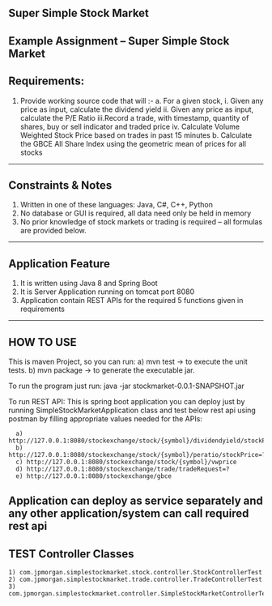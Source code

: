 Super Simple Stock Market
----------------------------------------------------------------------------------------------------------
   Example Assignment – Super Simple Stock Market
----------------------------------------------------------------------------------------------------------
Requirements:
----------------------------------------------------------------------------------------------------------
1. Provide working source code that will :-
  a. For a given stock,
    i.  Given any price as input, calculate the dividend yield
    ii. Given any price as input, calculate the P/E Ratio
    iii.Record a trade, with timestamp, quantity of shares, buy or sell indicator and traded price
    iv. Calculate Volume Weighted Stock Price based on trades in past 15 minutes
  b. Calculate the GBCE All Share Index using the geometric mean of prices for all stocks
-----------------------------------------------------------------------------------------------------------
Constraints & Notes
-----------------------------------------------------------------------------------------------------------
1. Written in one of these languages:
	Java, C#, C++, Python
2. No database or GUI is required, all data need only be held in memory
3. No prior knowledge of stock markets or trading is required – all formulas are provided below.
----------------------------------------------------------------------------------------------------------
Application Feature
----------------------------------------------------------------------------------------------------------
1) It is written using Java 8 and Spring Boot
2) It is Server Application running on tomcat port 8080
3) Application contain REST APIs for the required 5 functions given in requirements
----------------------------------------------------------------------------------------------------------
HOW TO USE
----------------------------------------------------------------------------------------------------------
This is maven Project, so you can run:
     a) mvn test -> to execute the unit tests.
     b) mvn package -> to generate the executable jar.
     
To run the program just run:
    java -jar stockmarket-0.0.1-SNAPSHOT.jar
    
To run REST API:
     This is spring boot application you can deploy just by running SimpleStockMarketApplication class 
     and test below rest api using postman by filling appropriate values needed for the APIs:
     
      a) http://127.0.0.1:8080/stockexchange/stock/{symbol}/dividendyield/stockPrice=?
      b) http://127.0.0.1:8080/stockexchange/stock/{symbol}/peratio/stockPrice=?
      c) http://127.0.0.1:8080/stockexchange/stock/{symbol}/vwprice
      d) http://127.0.0.1:8080/stockexchange/trade/tradeRequest=?
      e) http://127.0.0.1:8080/stockexchange/gbce
      
Application can deploy as service separately and any other application/system can call required rest api
------------------------------------------------------------------------------------------------------------
TEST Controller Classes
------------------------------------------------------------------------------------------------------------
    1) com.jpmorgan.simplestockmarket.stock.controller.StockControllerTest
    2) com.jpmorgan.simplestockmarket.trade.controller.TradeControllerTest
    3) com.jpmorgan.simplestockmarket.controller.SimpleStockMarketControllerTest

     
